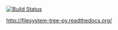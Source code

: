 [![Build Status](https://travis-ci.org/gratipay/filesystem_tree.py.svg)](https://travis-ci.org/gratipay/filesystem_tree.py)

http://filesystem-tree-py.readthedocs.org/
